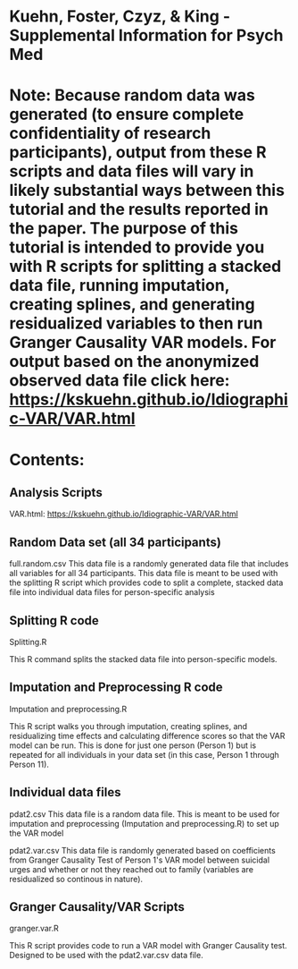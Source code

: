 # Kuehn, Foster, Czyz, & King - Supplemental Information for Psych Med

# Note: Because random data was generated (to ensure complete confidentiality of research participants), output from these R scripts and data files will vary in likely substantial ways between this tutorial and the results reported in the paper. The purpose of this tutorial is intended to provide you with R scripts for splitting a stacked data file, running imputation, creating splines, and generating residualized variables to then run Granger Causality VAR models. For output based on the anonymized observed data file click here: https://kskuehn.github.io/Idiographic-VAR/VAR.html

# Contents:
## Analysis Scripts
VAR.html: https://kskuehn.github.io/Idiographic-VAR/VAR.html 

## Random Data set (all 34 participants)
full.random.csv
This data file is a randomly generated data file that includes all variables for all 34 participants. This data file is meant to be used with the splitting R script which provides code to split a complete, stacked data file into individual data files for person-specific analysis

## Splitting R code
Splitting.R

This R command splits the stacked data file into person-specific models. 

## Imputation and Preprocessing R code
Imputation and preprocessing.R

This R script walks you through imputation, creating splines, and residualizing time effects and calculating difference scores so that the VAR model can be run. This is done for just one person (Person 1) but is repeated for all individuals in your data set (in this case, Person 1 through Person 11). 

## Individual data files
pdat2.csv
This data file is a random data file. This is meant to be used for imputation and preprocessing (Imputation and preprocessing.R) to set up the VAR model

pdat2.var.csv
This data file is randomly generated based on coefficients from Granger Causality Test of Person 1's VAR model between suicidal urges and whether or not they reached out to family (variables are residualized so continous in nature). 

## Granger Causality/VAR Scripts
granger.var.R

This R script provides code to run a VAR model with Granger Causality test. Designed to be used with the pdat2.var.csv data file. 
